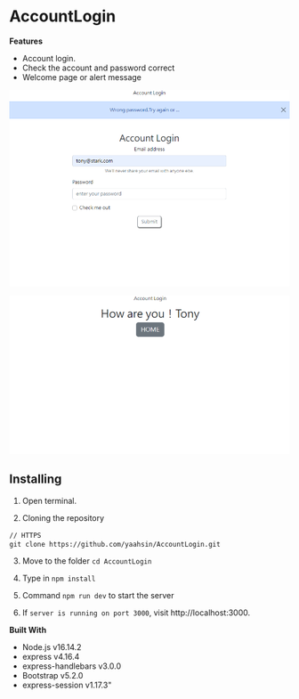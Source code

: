 # AccountLogin

**Features**
 - Account login.
 - Check the account and password correct
 - Welcome page or alert message

![home page](https://raw.githubusercontent.com/yaahsin/AccountLogin/main/views/A13_%E5%AF%86%E7%A2%BC%E6%AA%A2%E6%9F%A5%E6%A9%9F%E5%88%B6.png)

![enter image description here](https://raw.githubusercontent.com/yaahsin/AccountLogin/main/views/A13_%E5%AF%86%E7%A2%BC%E6%AA%A2%E6%9F%A5%E6%A9%9F%E5%88%B6%28Success%29.png)
## Installing

  

1. Open terminal.

2. Cloning the repository

```shell
// HTTPS
git clone https://github.com/yaahsin/AccountLogin.git
```

3. Move to the folder `cd AccountLogin`

4. Type in `npm install`

5. Command `npm run dev`  to start the server

6. If `server is running on port 3000`, visit http://localhost:3000.

**Built With**
- Node.js v16.14.2
- express v4.16.4
- express-handlebars v3.0.0
- Bootstrap v5.2.0
- express-session v1.17.3"
